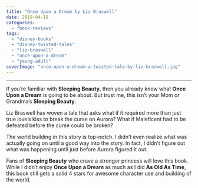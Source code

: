 ```yaml
---
title: "Once Upon a Dream by Liz Braswell"
date: 2019-04-18
categories: 
  - "book-reviews"
tags: 
  - "disney-books"
  - "disney-twisted-tales"
  - "liz-braswell"
  - "once-upon-a-dream"
  - "young-adult"
coverImage: "once-upon-a-dream-a-twisted-tale-by-liz-braswell.jpg"
---
```


* * *

If you’re familiar with **Sleeping Beauty**, then you already know what **Once Upon a Dream** is going to be about. But trust me, this isn’t your Mom or Grandma’s **Sleeping Beauty**.

Liz Braswell has woven a tale that asks what if it required more than just true love’s kiss to break the curse on Aurora? What if Maleficent had to be defeated before the curse could be broken?

The world building in this story is top-notch. I didn’t even realize what was actually going on until a good way into the story. In fact, I didn’t figure out what was happening until just before Aurora figured it out.

Fans of **Sleeping Beauty** who crave a stronger princess will love this book. While I didn’t enjoy **Once Upon a Dream** as much as I did **As Old As Time**, this book still gets a solid 4 stars for awesome character use and building of the world.
